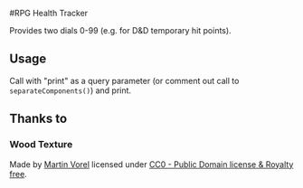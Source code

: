 #RPG Health Tracker

Provides two dials 0-99 (e.g. for D&D temporary hit points).

## Usage

Call with "print" as a query parameter (or comment out call to `separateComponents()`) and print.

## Thanks to

### Wood Texture

Made by [Martin Vorel](https://libreshot.com/about-libreshot/) 
licensed under [CC0 - Public Domain license & Royalty free](https://creativecommons.org/licenses/publicdomain/).
